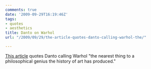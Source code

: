 ```yaml
---
comments: true
date: '2009-09-29T16:19:46Z'
tags:
- quotes
- aesthetics
title: Danto on Warhol
url: "/2009/09/29/the-article-quotes-danto-calling-warhol-the/"

---
```

[This article](http://www.nybooks.com/articles/23153) quotes Danto calling Warhol "the nearest thing to a philosophical genius the history of art has produced."

